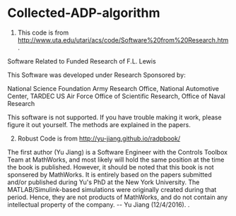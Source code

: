 # Collected-ADP-algorithm

1. This code is from http://www.uta.edu/utari/acs/code/Software%20from%20Research.htm.

Software Related to Funded Research of F.L. Lewis

 
This Software was developed under Research Sponsored by:

National Science Foundation
Army Research Office, National Automotive Center, TARDEC
US Air Force Office of Scientific Research, Office of Naval Research
 
 
This software is not supported.  If you have trouble making it work, please figure it out yourself.  The methods are explained in the papers.



2. Robust Code  is from http://yu-jiang.github.io/radpbook/

The first author (Yu Jiang) is a Software Engineer with the Controls Toolbox Team at MathWorks, and most likely will hold the same position at the time the book is published. However, it should be noted that this book is not sponsered by MathWorks. It is entirely based on the papers submitted and/or published during Yu's PhD at the New York University. The MATLAB/Simulink-based simulations were originally created during that period. Hence, they are not products of MathWorks, and do not contain any intellectual property of the company. -- Yu Jiang (12/4/2016). .
